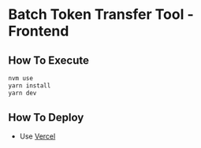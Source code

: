 # Batch Token Transfer Tool - Frontend

## How To Execute

```bash
nvm use
yarn install
yarn dev
```

## How To Deploy

- Use [Vercel](https://vercel.com/)
